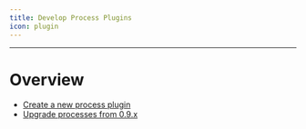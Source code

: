 ```yaml
---
title: Develop Process Plugins
icon: plugin
---
```

---
# Overview
- [Create a new process plugin](create)
- [Upgrade processes from 0.9.x](upgrade-from-0)